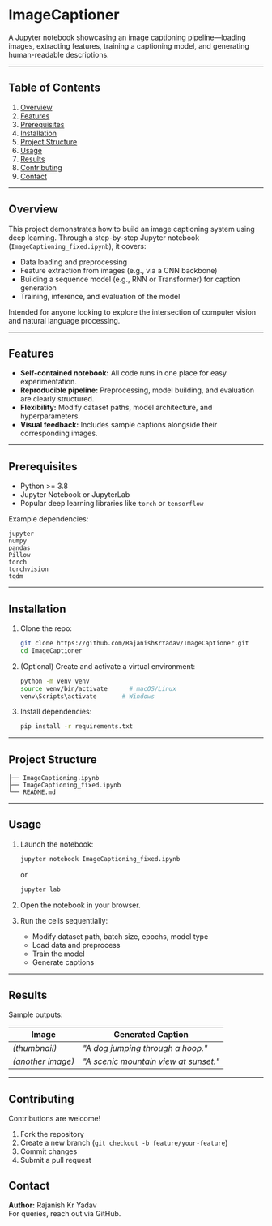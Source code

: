 # ImageCaptioner

A Jupyter notebook showcasing an image captioning pipeline—loading images, extracting features, training a captioning model, and generating human-readable descriptions.

---

## Table of Contents

1. [Overview](#overview)  
2. [Features](#features)  
3. [Prerequisites](#prerequisites)  
4. [Installation](#installation)  
5. [Project Structure](#project-structure)  
6. [Usage](#usage)  
7. [Results](#results)  
8. [Contributing](#contributing)  
9. [Contact](#contact)  

---

## Overview

This project demonstrates how to build an image captioning system using deep learning. Through a step-by-step Jupyter notebook (`ImageCaptioning_fixed.ipynb`), it covers:

- Data loading and preprocessing  
- Feature extraction from images (e.g., via a CNN backbone)  
- Building a sequence model (e.g., RNN or Transformer) for caption generation  
- Training, inference, and evaluation of the model  

Intended for anyone looking to explore the intersection of computer vision and natural language processing.

---

## Features

- **Self-contained notebook:** All code runs in one place for easy experimentation.  
- **Reproducible pipeline:** Preprocessing, model building, and evaluation are clearly structured.  
- **Flexibility:** Modify dataset paths, model architecture, and hyperparameters.  
- **Visual feedback:** Includes sample captions alongside their corresponding images.

---

## Prerequisites

- Python >= 3.8  
- Jupyter Notebook or JupyterLab  
- Popular deep learning libraries like `torch` or `tensorflow`  

Example dependencies:

```text
jupyter
numpy
pandas
Pillow
torch
torchvision
tqdm
```

---

## Installation

1. Clone the repo:

   ```bash
   git clone https://github.com/RajanishKrYadav/ImageCaptioner.git
   cd ImageCaptioner
   ```

2. (Optional) Create and activate a virtual environment:

   ```bash
   python -m venv venv
   source venv/bin/activate      # macOS/Linux
   venv\Scripts\activate       # Windows
   ```

3. Install dependencies:

   ```bash
   pip install -r requirements.txt
   ```

---

## Project Structure

```
├── ImageCaptioning.ipynb
├── ImageCaptioning_fixed.ipynb
└── README.md
```

---

## Usage

1. Launch the notebook:

   ```bash
   jupyter notebook ImageCaptioning_fixed.ipynb
   ```

   or

   ```bash
   jupyter lab
   ```

2. Open the notebook in your browser.

3. Run the cells sequentially:
   - Modify dataset path, batch size, epochs, model type
   - Load data and preprocess
   - Train the model
   - Generate captions

---

## Results

Sample outputs:

| Image            | Generated Caption                |
|------------------|----------------------------------|
| *(thumbnail)*     | *"A dog jumping through a hoop."* |
| *(another image)* | *"A scenic mountain view at sunset."* |

---

## Contributing

Contributions are welcome!  

1. Fork the repository  
2. Create a new branch (`git checkout -b feature/your-feature`)  
3. Commit changes  
4. Submit a pull request  



## Contact

**Author:** Rajanish Kr Yadav  
For queries, reach out via GitHub.
